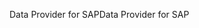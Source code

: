 <span data-ttu-id="7ee07-101">Data Provider for SAP</span><span class="sxs-lookup"><span data-stu-id="7ee07-101">Data Provider for SAP</span></span>